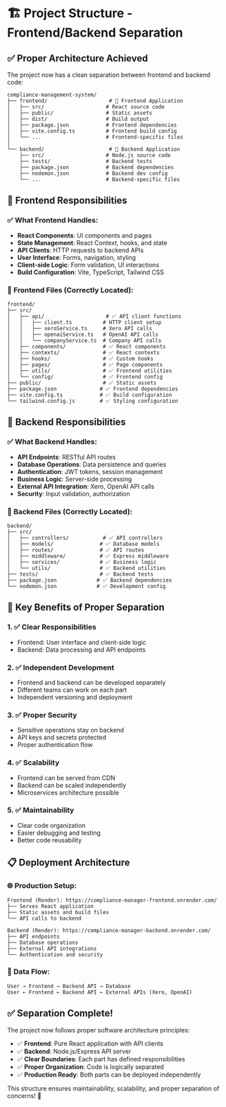 # 🏗️ Project Structure - Frontend/Backend Separation

## ✅ **Proper Architecture Achieved**

The project now has a clean separation between frontend and backend code:

```
compliance-management-system/
├── frontend/                    # 🎨 Frontend Application
│   ├── src/                    # React source code
│   ├── public/                 # Static assets
│   ├── dist/                   # Build output
│   ├── package.json            # Frontend dependencies
│   ├── vite.config.ts          # Frontend build config
│   └── ...                     # Frontend-specific files
│
└── backend/                     # 🔧 Backend Application
    ├── src/                    # Node.js source code
    ├── tests/                  # Backend tests
    ├── package.json            # Backend dependencies
    ├── nodemon.json            # Backend dev config
    └── ...                     # Backend-specific files
```

## 🎯 **Frontend Responsibilities**

### ✅ **What Frontend Handles:**
- **React Components**: UI components and pages
- **State Management**: React Context, hooks, and state
- **API Clients**: HTTP requests to backend APIs
- **User Interface**: Forms, navigation, styling
- **Client-side Logic**: Form validation, UI interactions
- **Build Configuration**: Vite, TypeScript, Tailwind CSS

### 📁 **Frontend Files (Correctly Located):**
```
frontend/
├── src/
│   ├── api/                    # ✅ API client functions
│   │   ├── client.ts          # HTTP client setup
│   │   ├── xeroService.ts     # Xero API calls
│   │   ├── openaiService.ts   # OpenAI API calls
│   │   └── companyService.ts  # Company API calls
│   ├── components/            # ✅ React components
│   ├── contexts/              # ✅ React contexts
│   ├── hooks/                 # ✅ Custom hooks
│   ├── pages/                 # ✅ Page components
│   ├── utils/                 # ✅ Frontend utilities
│   └── config/                # ✅ Frontend config
├── public/                    # ✅ Static assets
├── package.json              # ✅ Frontend dependencies
├── vite.config.ts            # ✅ Build configuration
└── tailwind.config.js        # ✅ Styling configuration
```

## 🔧 **Backend Responsibilities**

### ✅ **What Backend Handles:**
- **API Endpoints**: RESTful API routes
- **Database Operations**: Data persistence and queries
- **Authentication**: JWT tokens, session management
- **Business Logic**: Server-side processing
- **External API Integration**: Xero, OpenAI API calls
- **Security**: Input validation, authorization

### 📁 **Backend Files (Correctly Located):**
```
backend/
├── src/
│   ├── controllers/           # ✅ API controllers
│   ├── models/               # ✅ Database models
│   ├── routes/               # ✅ API routes
│   ├── middleware/           # ✅ Express middleware
│   ├── services/             # ✅ Business logic
│   └── utils/                # ✅ Backend utilities
├── tests/                    # ✅ Backend tests
├── package.json             # ✅ Backend dependencies
└── nodemon.json             # ✅ Development config
```

## 🚀 **Key Benefits of Proper Separation**

### 1. **✅ Clear Responsibilities**
- Frontend: User interface and client-side logic
- Backend: Data processing and API endpoints

### 2. **✅ Independent Development**
- Frontend and backend can be developed separately
- Different teams can work on each part
- Independent versioning and deployment

### 3. **✅ Proper Security**
- Sensitive operations stay on backend
- API keys and secrets protected
- Proper authentication flow

### 4. **✅ Scalability**
- Frontend can be served from CDN
- Backend can be scaled independently
- Microservices architecture possible

### 5. **✅ Maintainability**
- Clear code organization
- Easier debugging and testing
- Better code reusability

## 📋 **Deployment Architecture**

### 🌐 **Production Setup:**
```
Frontend (Render): https://compliance-manager-frontend.onrender.com/
├── Serves React application
├── Static assets and build files
└── API calls to backend

Backend (Render): https://compliance-manager-backend.onrender.com/
├── API endpoints
├── Database operations
├── External API integrations
└── Authentication and security
```

### 🔄 **Data Flow:**
```
User → Frontend → Backend API → Database
User ← Frontend ← Backend API ← External APIs (Xero, OpenAI)
```

## ✅ **Separation Complete!**

The project now follows proper software architecture principles:

- ✅ **Frontend**: Pure React application with API clients
- ✅ **Backend**: Node.js/Express API server
- ✅ **Clear Boundaries**: Each part has defined responsibilities
- ✅ **Proper Organization**: Code is logically separated
- ✅ **Production Ready**: Both parts can be deployed independently

This structure ensures maintainability, scalability, and proper separation of concerns! 🚀
